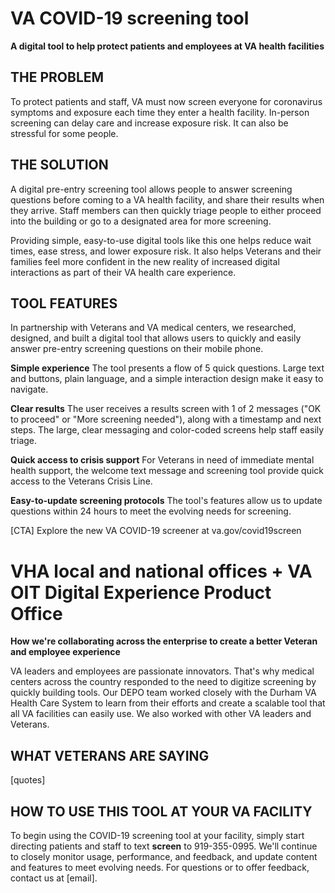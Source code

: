 
# VA COVID-19 screening tool
**A digital tool to help protect patients and employees at VA health facilities**

## THE PROBLEM

To protect patients and staff, VA must now screen everyone for coronavirus symptoms and exposure each time they enter a health facility. In-person screening can delay care and increase exposure risk. It can also be stressful for some people.

## THE SOLUTION

A digital pre-entry screening tool allows people to answer screening questions before coming to a VA health facility, and share their results when they arrive. Staff members can then quickly triage people to either proceed into the building or go to a designated area for more screening.

Providing simple, easy-to-use digital tools like this one helps reduce wait times, ease stress, and lower exposure risk. It also helps Veterans and their families feel more confident in the new reality of increased digital interactions as part of their VA health care experience.

## TOOL FEATURES

In partnership with Veterans and VA medical centers, we researched, designed, and built a digital tool that allows users to quickly and easily answer pre-entry screening questions on their mobile phone.

**Simple experience**
The tool presents a flow of 5 quick questions. Large text and buttons, plain language, and a simple interaction design make it easy to navigate.

**Clear results**
The user receives a results screen with 1 of 2 messages ("OK to proceed" or "More screening needed"), along with a timestamp and next steps. The large, clear messaging and color-coded screens help staff easily triage.

**Quick access to crisis support**
For Veterans in need of immediate mental health support, the welcome text message and screening tool provide quick access to the Veterans Crisis Line.

**Easy-to-update screening protocols**
The tool's features allow us to update questions within 24 hours to meet the evolving needs for screening.

[CTA]
Explore the new VA COVID-19 screener at va.gov/covid19screen

# VHA local and national offices + VA OIT Digital Experience Product Office
**How we're collaborating across the enterprise to create a better Veteran and employee experience**

VA leaders and employees are passionate innovators. That's why medical centers across the country responded to the need to digitize screening by quickly building tools. Our DEPO team worked closely with the Durham VA Health Care System to learn from their efforts and create a scalable tool that all VA facilities can easily use. We also worked with other VA leaders and Veterans.  

## WHAT VETERANS ARE SAYING

[quotes]

## HOW TO USE THIS TOOL AT YOUR VA FACILITY

To begin using the COVID-19 screening tool at your facility, simply start directing patients and staff to text **screen** to 919-355-0995. We'll continue to closely monitor usage, performance, and feedback, and update content and features to meet evolving needs. For questions or to offer feedback, contact us at [email].
